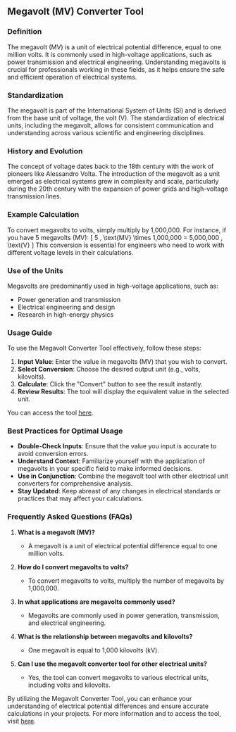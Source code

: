 ## Megavolt (MV) Converter Tool

### Definition
The megavolt (MV) is a unit of electrical potential difference, equal to one million volts. It is commonly used in high-voltage applications, such as power transmission and electrical engineering. Understanding megavolts is crucial for professionals working in these fields, as it helps ensure the safe and efficient operation of electrical systems.

### Standardization
The megavolt is part of the International System of Units (SI) and is derived from the base unit of voltage, the volt (V). The standardization of electrical units, including the megavolt, allows for consistent communication and understanding across various scientific and engineering disciplines.

### History and Evolution
The concept of voltage dates back to the 18th century with the work of pioneers like Alessandro Volta. The introduction of the megavolt as a unit emerged as electrical systems grew in complexity and scale, particularly during the 20th century with the expansion of power grids and high-voltage transmission lines.

### Example Calculation
To convert megavolts to volts, simply multiply by 1,000,000. For instance, if you have 5 megavolts (MV):
\[ 
5 \, \text{MV} \times 1,000,000 = 5,000,000 \, \text{V} 
\]
This conversion is essential for engineers who need to work with different voltage levels in their calculations.

### Use of the Units
Megavolts are predominantly used in high-voltage applications, such as:
- Power generation and transmission
- Electrical engineering and design
- Research in high-energy physics

### Usage Guide
To use the Megavolt Converter Tool effectively, follow these steps:
1. **Input Value**: Enter the value in megavolts (MV) that you wish to convert.
2. **Select Conversion**: Choose the desired output unit (e.g., volts, kilovolts).
3. **Calculate**: Click the "Convert" button to see the result instantly.
4. **Review Results**: The tool will display the equivalent value in the selected unit.

You can access the tool [here](https://www.inayam.co/unit-converter/electrical_resistance).

### Best Practices for Optimal Usage
- **Double-Check Inputs**: Ensure that the value you input is accurate to avoid conversion errors.
- **Understand Context**: Familiarize yourself with the application of megavolts in your specific field to make informed decisions.
- **Use in Conjunction**: Combine the megavolt tool with other electrical unit converters for comprehensive analysis.
- **Stay Updated**: Keep abreast of any changes in electrical standards or practices that may affect your calculations.

### Frequently Asked Questions (FAQs)

1. **What is a megavolt (MV)?**
   - A megavolt is a unit of electrical potential difference equal to one million volts.

2. **How do I convert megavolts to volts?**
   - To convert megavolts to volts, multiply the number of megavolts by 1,000,000.

3. **In what applications are megavolts commonly used?**
   - Megavolts are commonly used in power generation, transmission, and electrical engineering.

4. **What is the relationship between megavolts and kilovolts?**
   - One megavolt is equal to 1,000 kilovolts (kV).

5. **Can I use the megavolt converter tool for other electrical units?**
   - Yes, the tool can convert megavolts to various electrical units, including volts and kilovolts.

By utilizing the Megavolt Converter Tool, you can enhance your understanding of electrical potential differences and ensure accurate calculations in your projects. For more information and to access the tool, visit [here](https://www.inayam.co/unit-converter/electrical_resistance).